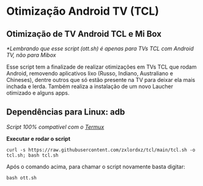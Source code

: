 # Otimização Android TV (TCL)
## Otimização de TV Android TCL e Mi Box

_*Lembrando que esse script (ott.sh) é apenas para TVs TCL com Android TV, não para Mibox_

Esse script tem a finalizade de realizar otimizações em TVs TCL que rodam Android, removendo aplicativos lixo (Russo, Indiano, Australiano e Chineses), dentre outros que só estão presente na TV para deixar ela mais inchada e lerda. Também realiza a instalação de um novo Laucher otimizado e alguns apps.

## Dependências para Linux: adb

_Script 100% compatível com o [Termux](https://f-droid.org/en/packages/com.termux)_

**Executar e rodar o script**
```
curl -s https://raw.githubusercontent.com/zxlordxz/tcl/main/tcl.sh -o tcl.sh; bash tcl.sh
```
Após o comando acima, para chamar o script novamente basta digitar:
```
bash ott.sh
```

